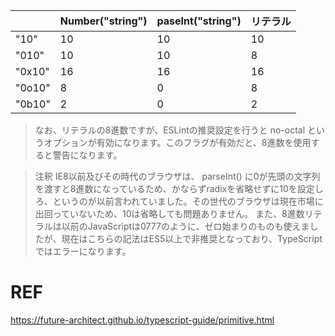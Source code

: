 |    |  Number("string")  |  paseInt("string")  |  リテラル  |
| ---- | ---- | ---- | ---- |
|  "10"  |  10  |  10  |  10  |
|  "010"  |  10  |  10  |  8  |
|  "0x10"  |  16  |  16  |  16  |
|  "0o10"  |  8  |  0  |  8  |
|  "0b10"  |  2  |  0  |  2  |

>なお、リテラルの8進数ですが、ESLintの推奨設定を行うと no-octal というオプションが有効になります。このフラグが有効だと、8進数を使用すると警告になります。

>注釈
>IE8以前及びその時代のブラウザは、 parseInt() に0が先頭の文字列を渡すと8進数になっているため、かならずradixを省略せずに10を設定しろ、というのが以前言われていました。その世代のブラウザは現在市場に出回っていないため、10は省略しても問題ありません。
>また、8進数リテラルは以前のJavaScriptは0777のように、ゼロ始まりのものも使えましたが、現在はこちらの記法はES5以上で非推奨となっており、TypeScriptではエラーになります。

# REF
https://future-architect.github.io/typescript-guide/primitive.html